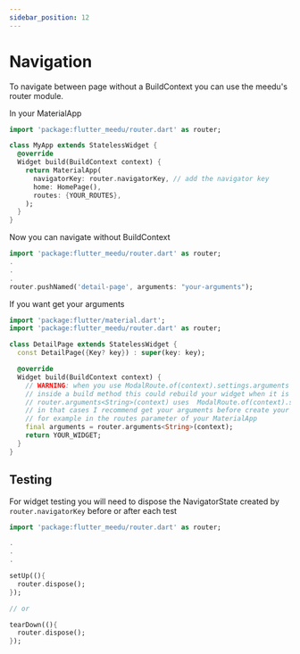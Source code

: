 ```yaml
---
sidebar_position: 12
---
```


# Navigation

To navigate between page without a BuildContext you can use the meedu's router module.

In your MaterialApp

```dart
import 'package:flutter_meedu/router.dart' as router;

class MyApp extends StatelessWidget {
  @override
  Widget build(BuildContext context) {
    return MaterialApp(
      navigatorKey: router.navigatorKey, // add the navigator key
      home: HomePage(),
      routes: {YOUR_ROUTES},
    );
  }
}
```

Now you can navigate without BuildContext

```dart
import 'package:flutter_meedu/router.dart' as router;
.
.
.
router.pushNamed('detail-page', arguments: "your-arguments");
```

If you want get your arguments

```dart
import 'package:flutter/material.dart';
import 'package:flutter_meedu/router.dart' as router;

class DetailPage extends StatelessWidget {
  const DetailPage({Key? key}) : super(key: key);

  @override
  Widget build(BuildContext context) {
    // WARNING: when you use ModalRoute.of(context).settings.arguments
    // inside a build method this could rebuild your widget when it is destroyed.
    // router.arguments<String>(context) uses  ModalRoute.of(context).settings.arguments
    // in that cases I recommend get your arguments before create your Page
    // for example in the routes parameter of your MaterialApp
    final arguments = router.arguments<String>(context);
    return YOUR_WIDGET;
  }
}
```

## Testing

For widget testing you will need to dispose the NavigatorState created by `router.navigatorKey` before or after each test

```dart
import 'package:flutter_meedu/router.dart' as router;

.
.
.

setUp((){
  router.dispose();
});

// or

tearDown((){
  router.dispose();
});
```
